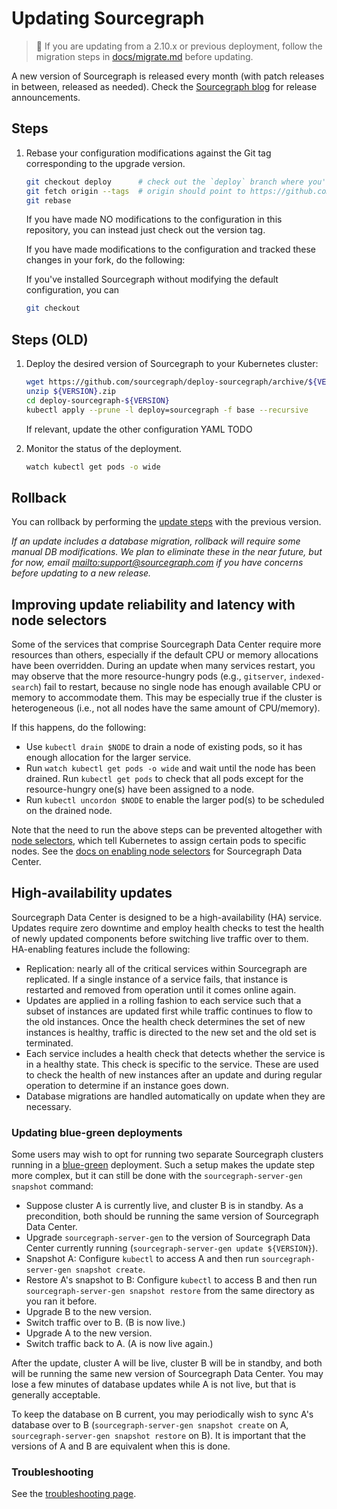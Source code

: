 # Updating Sourcegraph

> 🚨 If you are updating from a 2.10.x or previous deployment, follow the migration steps in [docs/migrate.md](docs/migrate.md) before updating.

A new version of Sourcegraph is released every month (with patch releases in between, released as
needed). Check the [Sourcegraph blog](https://about.sourcegraph.com/blog) for release announcements.

## Steps

1. Rebase your configuration modifications against the Git tag corresponding to the upgrade version.

   ```bash
   git checkout deploy      # check out the `deploy` branch where you've made your configuration changes
   git fetch origin --tags  # origin should point to https://github.com/sourcegraph/deploy-sourcegraph
   git rebase
   ```


   If you have made NO modifications to the configuration in this repository, you can instead just
   check out the version tag.
   
   

   If you have made modifications to the configuration and tracked these changes in your fork, do the following:


   If you've installed Sourcegraph without modifying the default configuration, you can 
   ```bash
   git checkout 
   ```

## Steps (OLD)

1. Deploy the desired version of Sourcegraph to your Kubernetes cluster:

   ```bash
   wget https://github.com/sourcegraph/deploy-sourcegraph/archive/${VERSION}.zip # Choose which version you want to deploy from https://github.com/sourcegraph/deploy-sourcegraph/releases
   unzip ${VERSION}.zip
   cd deploy-sourcegraph-${VERSION}
   kubectl apply --prune -l deploy=sourcegraph -f base --recursive
   ```

   If relevant, update the other configuration YAML TODO

2. Monitor the status of the deployment.

   ```bash
   watch kubectl get pods -o wide
   ```

## Rollback

You can rollback by performing the [update steps](#steps) with the previous version.

_If an update includes a database migration, rollback will require some manual DB
modifications. We plan to eliminate these in the near future, but for now,
email <mailto:support@sourcegraph.com> if you have concerns before updating to a new release._

## Improving update reliability and latency with node selectors

Some of the services that comprise Sourcegraph Data Center require more resources than others,
especially if the default CPU or memory allocations have been overridden. During an update when many
services restart, you may observe that the more resource-hungry pods (e.g., `gitserver`,
`indexed-search`) fail to restart, because no single node has enough available CPU or memory to
accommodate them. This may be especially true if the cluster is heterogeneous (i.e., not all nodes
have the same amount of CPU/memory).

If this happens, do the following:

- Use `kubectl drain $NODE` to drain a node of existing pods, so it has enough allocation for the larger
  service.
- Run `watch kubectl get pods -o wide` and wait until the node has been drained. Run `kubectl get pods` to check that all pods except for the resource-hungry one(s) have been assigned to a node.
- Run `kubectl uncordon $NODE` to enable the larger pod(s) to be scheduled on the drained node.

Note that the need to run the above steps can be prevented altogether
with
[node selectors](https://kubernetes.io/docs/concepts/configuration/assign-pod-node/#nodeselector),
which tell Kubernetes to assign certain pods to specific nodes. See
the [docs on enabling node selectors](scale.md#node-selector) for Sourcegraph Data Center.

## High-availability updates

Sourcegraph Data Center is designed to be a high-availability (HA) service. Updates require zero downtime and employ
health checks to test the health of newly updated components before switching live traffic over to them. HA-enabling
features include the following:

- Replication: nearly all of the critical services within Sourcegraph are replicated. If a single instance of a
  service fails, that instance is restarted and removed from operation until it comes online again.
- Updates are applied in a rolling fashion to each service such that a subset of instances are updated first while
  traffic continues to flow to the old instances. Once the health check determines the set of new instances is
  healthy, traffic is directed to the new set and the old set is terminated.
- Each service includes a health check that detects whether the service is in a healthy state. This check is specific to
  the service. These are used to check the health of new instances after an update and during regular operation to
  determine if an instance goes down.
- Database migrations are handled automatically on update when they are necessary.

### Updating blue-green deployments

Some users may wish to opt for running two separate Sourcegraph clusters running in a
[blue-green](https://martinfowler.com/bliki/BlueGreenDeployment.html) deployment. Such a setup makes
the update step more complex, but it can still be done with the `sourcegraph-server-gen snapshot`
command:

- Suppose cluster A is currently live, and cluster B is in standby. As a precondition, both should
  be running the same version of Sourcegraph Data Center.
- Upgrade `sourcegraph-server-gen` to the version of Sourcegraph Data Center currently running (`sourcegraph-server-gen update ${VERSION}`).
- Snapshot A: Configure `kubectl` to access A and then run `sourcegraph-server-gen snapshot create`.
- Restore A's snapshot to B: Configure `kubectl` to access B and then run `sourcegraph-server-gen snapshot restore` from the same directory as you ran it before.
- Upgrade B to the new version.
- Switch traffic over to B. (B is now live.)
- Upgrade A to the new version.
- Switch traffic back to A. (A is now live again.)

After the update, cluster A will be live, cluster B will be in standby, and both will be running the
same new version of Sourcegraph Data Center. You may lose a few minutes of database updates while A
is not live, but that is generally acceptable.

To keep the database on B current, you may periodically wish to sync A's database over to B
(`sourcegraph-server-gen snapshot create` on A, `sourcegraph-server-gen snapshot restore` on B). It
is important that the versions of A and B are equivalent when this is done.

### Troubleshooting

See the [troubleshooting page](troubleshoot.md).
